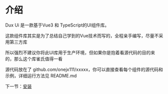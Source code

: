 # 介绍
Dux Ui 是一款基于Vue3 和 TypeScript的UI组件库。

这款组件库其实是为了总结自己学到的Vue技术而写的，全程亲手编写，尽量不采用第三方库

所以强烈不建议你将此UI库用于生产环境，但如果你是抱着看源代码的目的来的，那么这个库雀氏值得一看

源代码放在了 github.com/onejx111/xxxxx，你可以直接查看每个组件的源代码和示例，详细运行方法见 README.md 

下一节：[安装](#/doc/install)